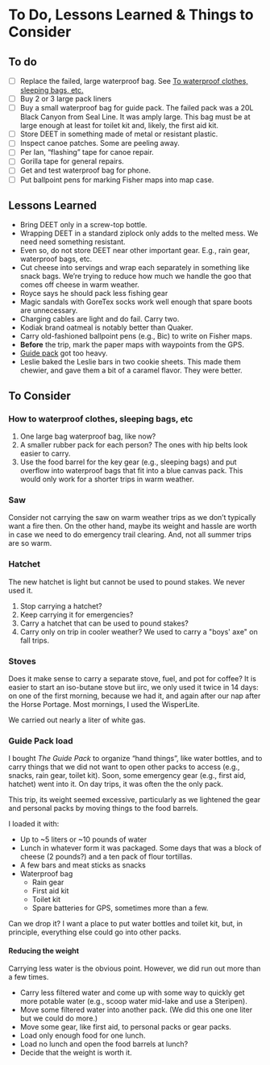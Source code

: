# To Do, Lessons Learned & Things to Consider

## To do

- [ ] Replace the failed, large waterproof bag. See
      [To waterproof clothes, sleeping bags, etc.](#how-to-waterproof-clothes-sleeping-bags-etc)
- [ ] Buy 2 or 3 large pack liners
- [ ] Buy a small waterproof bag for guide pack. The failed pack was a 20L Black
      Canyon from Seal Line. It was amply large. This bag must be at large
      enough at least for toilet kit and, likely, the first aid kit.
- [ ] Store DEET in something made of metal or resistant plastic.
- [ ] Inspect canoe patches. Some are peeling away.
- [ ] Per Ian, “flashing” tape for canoe repair.
- [ ] Gorilla tape for general repairs.
- [ ] Get and test waterproof bag for phone.
- [ ] Put ballpoint pens for marking Fisher maps into map case.

## Lessons Learned

- Bring DEET only in a screw-top bottle.
- Wrapping DEET in a standard ziplock only adds to the melted mess. We need
  need something resistant.
- Even so, do not store DEET near other important gear. E.g., rain gear,
  waterproof bags, etc.
- Cut cheese into servings and wrap each separately in something like snack
  bags. We’re trying to reduce how much we handle the goo that comes off cheese
  in warm weather.
- Royce says he should pack less fishing gear
- Magic sandals with GoreTex socks work well enough that spare boots are
  unnecessary.
- Charging cables are light and do fail. Carry two.
- Kodiak brand oatmeal is notably better than Quaker.
- Carry old-fashioned ballpoint pens (e.g., Bic) to write on Fisher maps.
- **Before** the trip, mark the paper maps with waypoints from the GPS.
- [Guide pack](#guide-pack-load) got too heavy.
- Leslie baked the Leslie bars in two cookie sheets. This made them chewier,
  and gave them a bit of a caramel flavor. They were better.

## To Consider

### How to waterproof clothes, sleeping bags, etc

1. One large bag waterproof bag, like now?
2. A smaller rubber pack for each person? The ones with hip belts look easier
   to carry.
3. Use the food barrel for the key gear (e.g., sleeping bags) and put overflow
   into waterproof bags that fit into a blue canvas pack. This would only work
   for a shorter trips in warm weather.

### Saw

Consider not carrying the saw on warm weather trips as we don’t typically want a
fire then. On the other hand, maybe its weight and hassle are worth in case we
need to do emergency trail clearing. And, not all summer trips are so warm.

### Hatchet

The new hatchet is light but cannot be used to pound stakes. We never used it.

1. Stop carrying a hatchet?
2. Keep carrying it for emergencies?
3. Carry a hatchet that can be used to pound stakes?
4. Carry only on trip in cooler weather? We used to carry a "boys' axe" on fall
   trips.

### Stoves

Does it make sense to carry a separate stove, fuel, and pot for coffee? It is
easier to start an iso-butane stove but iirc, we only used it twice in 14 days:
on one of the first morning, because we had it, and again after our nap after
the Horse Portage. Most mornings, I used the WisperLite.

We carried out nearly a liter of white gas.

### Guide Pack load

I bought *The Guide Pack* to organize &ldquo;hand things&rdquo;, like water
bottles, and to carry things that we did not want to open other packs to access
(e.g., snacks, rain gear, toilet kit). Soon, some emergency gear (e.g., first
aid, hatchet) went into it. On day trips, it was often the the only pack.

This trip, its weight seemed excessive, particularly as we lightened the gear
and personal packs by moving things to the food barrels.

I loaded it with:

- Up to ~5 liters or ~10 pounds of water
- Lunch in whatever form it was packaged. Some days that was a block of cheese
  (2 pounds?) and a ten pack of flour tortillas.
- A few bars and meat sticks as snacks
- Waterproof bag
  - Rain gear
  - First aid kit
  - Toilet kit
  - Spare batteries for GPS, sometimes more than a few.

Can we drop it? I want a place to put water bottles and toilet kit, but, in
principle, everything else could go into other packs.

#### Reducing the weight

Carrying less water is the obvious point. However, we did run out more than a
few times.

- Carry less filtered water and come up with some way to quickly get more
  potable water (e.g., scoop water mid-lake and use a Steripen).
- Move some filtered water into another pack. (We did this one one liter but
  we could do more.)
- Move some gear, like first aid, to personal packs or gear packs.
- Load only enough food for one lunch.
- Load no lunch and open the food barrels at lunch?
- Decide that the weight is worth it.
